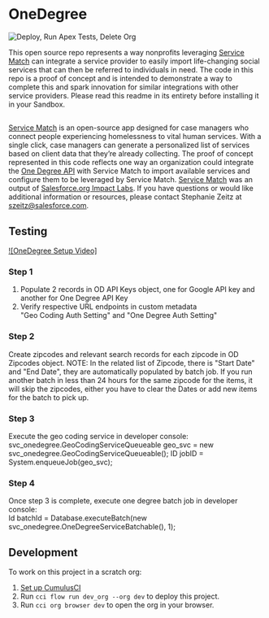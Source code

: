 # OneDegree

![Deploy, Run Apex Tests, Delete Org](https://github.com/Salesforce-org-Impact-Labs/OneDegree/workflows/Deploy,%20Run%20Apex%20Tests,%20Delete%20Org/badge.svg)

This open source repo represents a way nonprofits leveraging [Service Match](https://appexchange.salesforce.com/listingDetail?listingId=a0N4V00000G62EOUAZ&preview=%222021-02-16T16%3A04%3A24.000Z%22&_ga=2.66955886.1104461436.1672937090-2046210617.1665412270&tab=e) can integrate a service provider to easily import life-changing social services that can then be referred to individuals in need. The code in this repo is a proof of concept and is intended to demonstrate a way to complete this and spark innovation for similar integrations with other service providers. Please read this readme in its entirety before installing it in your Sandbox.
##
[Service Match](https://www.salesforce.org/wp-content/uploads/2021/02/impact-labs-service-match-solution-brief-v2.pdf) is an open-source app designed for case managers who connect people experiencing homelessness to vital human services. With a single click, case managers can generate a personalized list of services based on client data that they’re already collecting. The proof of concept represented in this code reflects one way an organization could integrate the [One Degree API](https://www.1degree.org/) with Service Match to import available services and configure them to be leveraged by Service Match.
[Service Match](https://www.salesforce.org/blog/announcing-service-match-from-impact-labs/) was an output of [Salesforce.org Impact Labs](https://www.salesforce.org/impactlabs/). If you have questions or would like additional information or resources, please contact Stephanie Zeitz at szeitz@salesforce.com.




## Testing
[![OneDegree Setup Video]](https://drive.google.com/file/d/1iCykc20FrrTjNRaOKnbIR5RMge4TlBSK/view?usp=sharing)
### Step 1
  1. Populate 2 records in OD API Keys object, one for Google API key and another for One Degree API Key
  2. Verify respective URL endpoints in custom metadata<br/> "Geo Coding Auth Setting" and "One Degree Auth Setting"
### Step 2
  Create zipcodes and relevant search records for each zipcode in OD Zipcodes object.
  NOTE: In the related list of Zipcode, there is "Start Date" and "End Date", they are automatically populated by batch job. If you run another batch in less than 24 hours for the same zipcode for the items, it will skip the zipcodes, either you have to clear the Dates or add new items for the batch to pick up.
### Step 3
  Execute the geo coding service in developer console:<br/>
    svc_onedegree.GeoCodingServiceQueueable geo_svc = new svc_onedegree.GeoCodingServiceQueueable();
    ID jobID = System.enqueueJob(geo_svc);
### Step 4
  Once step 3 is complete, execute one degree batch job in developer console:<br/>
    Id batchId = Database.executeBatch(new svc_onedegree.OneDegreeServiceBatchable(), 1);

## Development

To work on this project in a scratch org:

1. [Set up CumulusCI](https://cumulusci.readthedocs.io/en/latest/tutorial.html)
2. Run `cci flow run dev_org --org dev` to deploy this project.
3. Run `cci org browser dev` to open the org in your browser.
